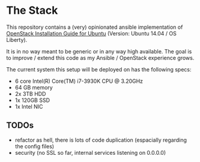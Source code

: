 The Stack
=========
This repository contains a (very) opinionated ansible implementation of
[OpenStack Installation Guide for Ubuntu](http://docs.openstack.org/liberty/install-guide-ubuntu/) (Version: Ubuntu 14.04 / OS Liberty).

It is in no way meant to be generic or in any way high available. The goal
is to improve / extend this code as my Ansible / OpenStack experience grows.

The current system this setup will be deployed on has the following specs:
* 6 core Intel(R) Core(TM) i7-3930K CPU @ 3.20GHz
* 64 GB memory
* 2x 3TB HDD
* 1x 120GB SSD
* 1x Intel NIC

TODOs
-----
* refactor as hell, there is lots of code duplication (espacially regarding the config files)
* security (no SSL so far, internal services listening on 0.0.0.0)
